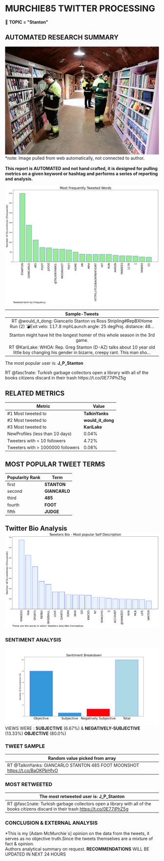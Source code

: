 # MURCHIE85 TWITTER PROCESSING 
&#x1F34E; **TOPIC = "Stanton"**

## AUTOMATED RESEARCH SUMMARY

![image](assets/2023-04-02hashtagImage.png)*note: Image pulled from web automatically, not connected to author.
<br></br>
<b> This report is AUTOMATED and not hand crafted, it is designed for pulling metrics on a given keyword or hashtag and performs a series of reporting and analysis.</b>



![image](assets/2023-04-02TWEETS.png)



|                **Sample-Tweets**        |
| :-------------: |
| RT @would_it_dong: Giancarlo Stanton vs Ross Stripling#RepBXHome Run (2) 💣Exit velo: 117.8 mphLaunch angle: 25 degProj. distance: 48… |
| Stanton might have hit the longest homer of this whole season in the 3rd game. |
| RT @KariLake: WHOA: Rep. Greg Stanton (D-AZ) talks about 10 year old little boy changing his gender in bizarre, creepy rant. This man sho… |

The most popular user is: **J_P_Stanton**
<div class="alert alert-block alert-danger"> RT @fasc1nate: Turkish garbage collectors open a library with all of the books citizens discard in their trash https://t.co/0E77iPhZ5g</div>

## RELATED METRICS<br>
| Metric | Value |
| ------------- | ------------- |
| #1 Most tweeted to  | **TalkinYanks** |
| #2 Most tweeted to  | **would_it_dong** |
| #3 Most tweeted to  | **KariLake** |
| NewProfiles (less than 10 days) | 0.04%  |
| Tweeters with < 10 followers  | 4.72%|
| Tweeters with > 1000000 followers  | 0.08%  |



## MOST POPULAR TWEET TERMS 


| Popularity Rank  | Term |
| ------------- | ------------- |
| first  | **STANTON**  |
| second  | **GIANCARLO**  |
| third  | **485** |
| fourth  | **FOOT**  |
| fifth  | **JUDGE**  |


## Twitter Bio Analysis![image](assets/2023-04-02BIO.png)
### SENTIMENT ANALYSIS
![image](assets/2023-04-02sentiment.png)
VIEWS WERE : **SUBJECTIVE**  (6.67%) & **NEGATIVELY-SUBJECTIVE** (13.33%) **OBJECTIVE** (80.0%)

### TWEET SAMPLE 
| Random value picked from array |
| ------------- |
|RT @TalkinYanks: GIANCARLO STANTON 485 FOOT MOONSHOT https://t.co/BaOKPbHfvO |

### MOST RETWEETED 

| The most retweeted user is: **J_P_Stanton**  |
| ------------- |
| RT @fasc1nate: Turkish garbage collectors open a library with all of the books citizens discard in their trash https://t.co/0E77iPhZ5g |

### CONCLUSION & EXTERNAL ANALYSIS

*This is my [Adam McMurchie`s] opinion on the data from the tweets, it serves as no objective truth.Since the tweets themselves are a mixture of fact & opinion.<br>
Authors analytical summary on request.
**RECOMMENDATIONS** WILL BE UPDATED IN NEXT  24 HOURS <br>